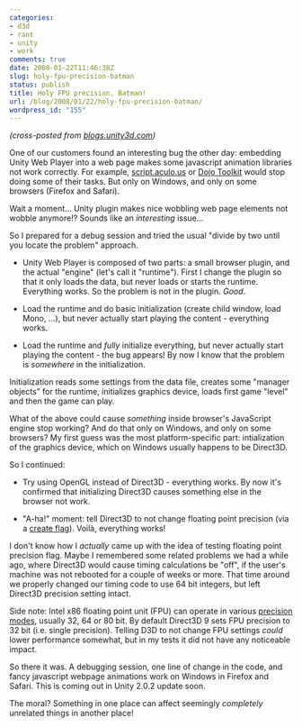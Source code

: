 ```yaml
---
categories:
- d3d
- rant
- unity
- work
comments: true
date: 2008-01-22T11:46:38Z
slug: holy-fpu-precision-batman
status: publish
title: Holy FPU precision, Batman!
url: /blog/2008/01/22/holy-fpu-precision-batman/
wordpress_id: "155"
---
```


_(cross-posted from [blogs.unity3d.com](http://blogs.unity3d.com/2008/01/22/holy-fpu-precision-batman/))_

One of our customers found an interesting bug the other day: embedding Unity Web Player into a web page makes some javascript animation libraries not work correctly. For example, [script.aculo.us](http://script.aculo.us/) or [Dojo Toolkit](http://dojotoolkit.org/) would stop doing some of their tasks. But only on Windows, and only on some browsers (Firefox and Safari).

Wait a moment... Unity plugin makes nice wobbling web page elements not wobble anymore!? Sounds like an _interesting_ issue...

So I prepared for a debug session and tried the usual "divide by two until you locate the problem" approach.





  * Unity Web Player is composed of two parts: a small browser plugin, and the actual "engine" (let's call it "runtime"). First I change the plugin so that it only loads the data, but never loads or starts the runtime. Everything works. So the problem is not in the plugin. _Good_.


  * Load the runtime and do basic initialization (create child window, load Mono, ...), but never actually start playing the content - everything works.


  * Load the runtime and _fully_ initialize everything, but never actually start playing the content - the bug appears! By now I know that the problem is _somewhere_ in the initialization.



Initialization reads some settings from the data file, creates some "manager objects" for the runtime,     initializes graphics device, loads first game "level" and then the game can play.

What of the above could cause _something_ inside browser's JavaScript engine stop working? And do that only on Windows, and only on some browsers? My first guess was the most platform-specific part: intialization of the graphics device, which on Windows usually happens to be Direct3D.

So I continued:




  * Try using OpenGL instead of Direct3D - everything works. By now it's confirmed that initializing Direct3D causes something else in the browser not work.


  * "A-ha!" moment: tell Direct3D to not change floating point precision (via a [create flag][1]). Voilà, everything works!



I don't know how I _actually_ came up with the idea of testing floating point precision flag. Maybe I remembered some related problems we had a while ago, where Direct3D would cause timing calculations be "off", if the user's machine was not rebooted for a couple of weeks or more. That time around we properly changed our timing code to use 64 bit integers, but left Direct3D precision setting intact.



> 
Side note: Intel x86 floating point unit (FPU) can operate in various [precision modes](http://www.stereopsis.com/FPU.html), usually 32, 64 or 80 bit. By default Direct3D 9 sets FPU precision to 32 bit (i.e. single precision). Telling D3D to not change FPU settings _could_ lower performance somewhat, but in my tests it did not have any noticeable impact.




So there it was. A debugging session, one line of change in the code, and fancy javascript webpage animations work on Windows in Firefox and Safari. This is coming out in Unity 2.0.2 update soon.

The moral? Something in one place can affect seemingly _completely_ unrelated things in another place!

[1]: http://msdn2.microsoft.com/en-us/library/bb172527(VS.85).aspx
